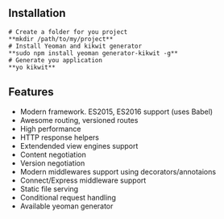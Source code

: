 ## Installation
```
# Create a folder for you project
**mkdir /path/to/my/project**
# Install Yeoman and kikwit generator
**sudo npm install yeoman generator-kikwit -g**
# Generate you application
**yo kikwit**
```

## Features
* Modern framework. ES2015, ES2016 support (uses Babel)
* Awesome routing, versioned routes
* High performance
* HTTP response helpers
* Extendended view engines support
* Content negotiation
* Version negotiation
* Modern middlewares support using decorators/annotaions
* Connect/Express middleware support
* Static file serving
* Conditional request handling
* Available yeoman generator
